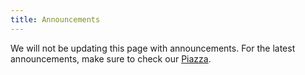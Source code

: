 ```yaml
---
title: Announcements
---
```


We will not be updating this page with announcements. For the latest announcements, make sure to check our [Piazza](http://piazza.com/berkeley/spring2020/data100).